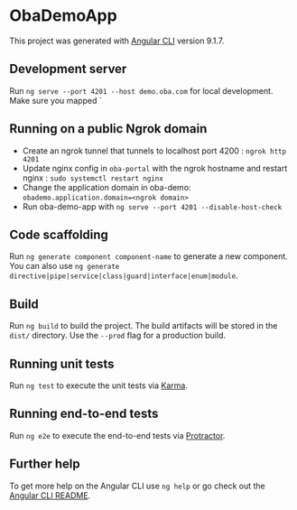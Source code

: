 # ObaDemoApp

This project was generated with [Angular CLI](https://github.com/angular/angular-cli) version 9.1.7.

## Development server

Run `ng serve --port 4201 --host demo.oba.com` for local development. Make sure you mapped 
`

## Running on a public Ngrok domain

- Create an ngrok tunnel that tunnels to localhost port 4200 : `ngrok http 4201`
- Update nginx config in `oba-portal` with the ngrok hostname and restart nginx : `sudo systemctl restart nginx`
- Change the application domain in oba-demo: `obademo.application.domain=<ngrok domain>`
- Run oba-demo-app with `ng serve --port 4201 --disable-host-check`

## Code scaffolding

Run `ng generate component component-name` to generate a new component. You can also use `ng generate directive|pipe|service|class|guard|interface|enum|module`.

## Build

Run `ng build` to build the project. The build artifacts will be stored in the `dist/` directory. Use the `--prod` flag for a production build.

## Running unit tests

Run `ng test` to execute the unit tests via [Karma](https://karma-runner.github.io).

## Running end-to-end tests

Run `ng e2e` to execute the end-to-end tests via [Protractor](http://www.protractortest.org/).

## Further help

To get more help on the Angular CLI use `ng help` or go check out the [Angular CLI README](https://github.com/angular/angular-cli/blob/master/README.md).
